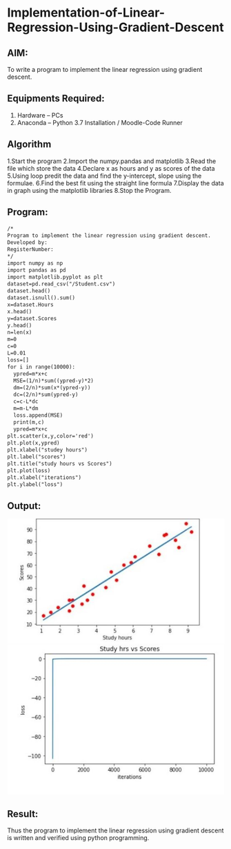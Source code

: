 # Implementation-of-Linear-Regression-Using-Gradient-Descent

## AIM:
To write a program to implement the linear regression using gradient descent.

## Equipments Required:
1. Hardware – PCs
2. Anaconda – Python 3.7 Installation / Moodle-Code Runner

## Algorithm
1.Start the program
2.Import the numpy.pandas and matplotlib
3.Read the file which store the data
4.Declare x as hours and y as scores of the data
5.Using loop predit the data and find the y-intercept, slope using the formulae.
6.Find the best fit using the straight line formula
7.Display the data in graph using the matplotlib libraries
8.Stop the Program. 

## Program:
```
/*
Program to implement the linear regression using gradient descent.
Developed by: 
RegisterNumber:  
*/
import numpy as np
import pandas as pd
import matplotlib.pyplot as plt
dataset=pd.read_csv("/Student.csv")
dataset.head()
dataset.isnull().sum()
x=dataset.Hours
x.head()
y=dataset.Scores
y.head()
n=len(x)
m=0
c=0
L=0.01
loss=[]
for i in range(10000):
  ypred=m*x+c
  MSE=(1/n)*sum((ypred-y)*2)
  dm=(2/n)*sum(x*(ypred-y))
  dc=(2/n)*sum(ypred-y)
  c=c-L*dc
  m=m-L*dm
  loss.append(MSE)
  print(m,c)
  ypred=m*x+c
plt.scatter(x,y,color='red')
plt.plot(x,ypred)
plt.xlabel("studey hours")
plt.label("scores")
plt.title("study hours vs Scores")
plt.plot(loss)
plt.xlabel("iterations")
plt.ylabel("loss")

```

## Output:
![linear regression using gradient descent](/output1.JPG)
![linear regression using gradient descent](/output2.JPG)


## Result:
Thus the program to implement the linear regression using gradient descent is written and verified using python programming.
